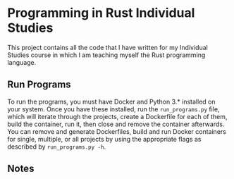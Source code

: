 # Programming in Rust Individual Studies

This project contains all the code that I have written for my Individual Studies course in which I am teaching myself the Rust programming language.

## Run Programs

To run the programs, you must have Docker and Python 3.* installed on your system. Once you have these installed, run the `run_programs.py` file, which will iterate through the projects, create a Dockerfile for each of them, build the container, run it, then close and remove the container afterwards. You can remove and generate Dockerfiles, build and run Docker containers for single, multiple, or all projects by using the appropriate flags as described by `run_programs.py -h`.

## Notes
